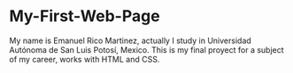 # My-First-Web-Page
My name is Emanuel Rico Martinez, actually I study in Universidad Autónoma de San Luis Potosí, Mexico. This is my final
proyect for a subject of my career, works with HTML and CSS.
